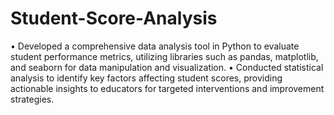 # Student-Score-Analysis

• Developed a comprehensive data analysis tool in Python to evaluate student performance metrics, 
utilizing libraries such as pandas, matplotlib, and seaborn for data manipulation and visualization.
• Conducted statistical analysis to identify key factors affecting student scores, providing actionable 
insights to educators for targeted interventions and improvement strategies.
